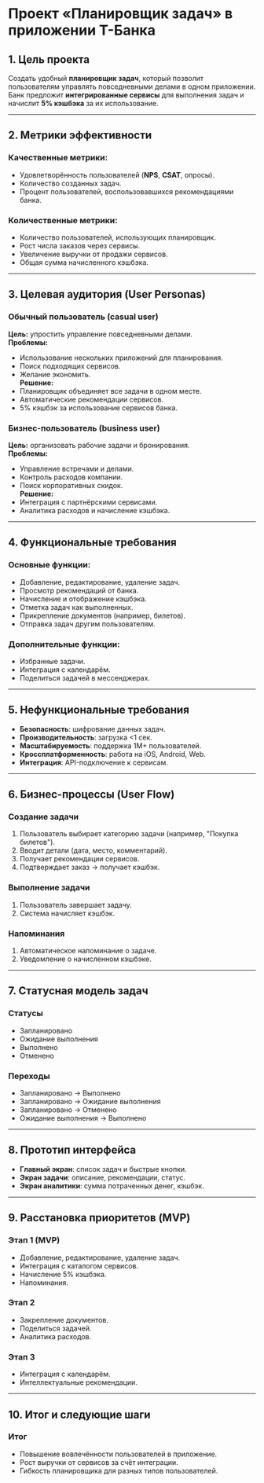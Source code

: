 # Проект «Планировщик задач» в приложении Т-Банка

## 1. Цель проекта  
Создать удобный **планировщик задач**, который позволит пользователям управлять повседневными делами в одном приложении.  
Банк предложит **интегрированные сервисы** для выполнения задач и начислит **5% кэшбэка** за их использование.  

---

## 2. Метрики эффективности  

###  Качественные метрики:
- Удовлетворённость пользователей (**NPS**, **CSAT**, опросы).  
- Количество созданных задач.  
- Процент пользователей, воспользовавшихся рекомендациями банка.  

###  Количественные метрики:
- Количество пользователей, использующих планировщик.  
- Рост числа заказов через сервисы.  
- Увеличение выручки от продажи сервисов.  
- Общая сумма начисленного кэшбэка.  

---

## 3. Целевая аудитория (User Personas)  

###  Обычный пользователь (casual user)  
**Цель:** упростить управление повседневными делами.  
**Проблемы:**  
- Использование нескольких приложений для планирования.  
- Поиск подходящих сервисов.  
- Желание экономить.  
**Решение:**  
- Планировщик объединяет все задачи в одном месте.  
- Автоматические рекомендации сервисов.  
- 5% кэшбэк за использование сервисов банка.  

###  Бизнес-пользователь (business user)  
**Цель:** организовать рабочие задачи и бронирования.  
**Проблемы:**  
- Управление встречами и делами.  
- Контроль расходов компании.  
- Поиск корпоративных скидок.  
**Решение:**  
- Интеграция с партнёрскими сервисами.  
- Аналитика расходов и начисление кэшбэка.  

---

## 4. Функциональные требования  

###  Основные функции:  
- Добавление, редактирование, удаление задач.  
- Просмотр рекомендаций от банка.  
- Начисление и отображение кэшбэка.  
- Отметка задач как выполненных.  
- Прикрепление документов (например, билетов).  
- Отправка задач другим пользователям.  

###  Дополнительные функции:  
- Избранные задачи.  
- Интеграция с календарём.  
- Поделиться задачей в мессенджерах.  

---

## 5. Нефункциональные требования  
- **Безопасность**: шифрование данных задач.  
- **Производительность**: загрузка <1 сек.  
- **Масштабируемость**: поддержка 1M+ пользователей.  
- **Кроссплатформенность**: работа на iOS, Android, Web.  
- **Интеграция**: API-подключение к сервисам.  

---

## 6. Бизнес-процессы (User Flow)  

###  Создание задачи  
1. Пользователь выбирает категорию задачи (например, "Покупка билетов").  
2. Вводит детали (дата, место, комментарий).  
3. Получает рекомендации сервисов.  
4. Подтверждает заказ → получает кэшбэк.  

###  Выполнение задачи  
1. Пользователь завершает задачу.  
2. Система начисляет кэшбэк.  

###  Напоминания  
1. Автоматическое напоминание о задаче.  
2. Уведомление о начисленном кэшбэке.  

---

## 7. Статусная модель задач  

###  Статусы  
- Запланировано  
- Ожидание выполнения  
- Выполнено  
- Отменено  

###  Переходы  
- Запланировано → Выполнено  
- Запланировано → Ожидание выполнения  
- Запланировано → Отменено  
- Ожидание выполнения → Выполнено  

---

## 8. Прототип интерфейса  
- **Главный экран**: список задач и быстрые кнопки.  
- **Экран задачи**: описание, рекомендации, статус.  
- **Экран аналитики**: сумма потраченных денег, кэшбэк.  

---

## 9. Расстановка приоритетов (MVP)  

###  Этап 1 (MVP)  
- Добавление, редактирование, удаление задач.  
- Интеграция с каталогом сервисов.  
- Начисление 5% кэшбэка.  
- Напоминания.  

###  Этап 2  
- Закрепление документов.  
- Поделиться задачей.  
- Аналитика расходов.  

###  Этап 3  
- Интеграция с календарём.  
- Интеллектуальные рекомендации.  

---

## 10. Итог и следующие шаги  

###  Итог  
- Повышение вовлечённости пользователей в приложение.  
- Рост выручки от сервисов за счёт интеграции.  
- Гибкость планировщика для разных типов пользователей.  